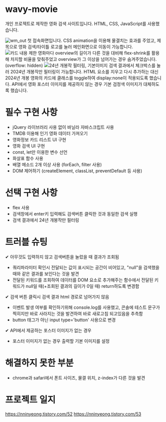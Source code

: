 # wavy-movie

개인 프로젝트로 제작한 영화 검색 사이트입니다.
HTML, CSS, JavaScript를 사용했습니다.

![wm_out](https://github.com/user-attachments/assets/82395c07-01ac-49c7-b7fd-922206558580)
첫 접속화면입니다. CSS animation을 이용해 물결치는 효과를 주었고, 제목으로 영화 검색/타이틀 로고를 눌러 메인화면으로 이동이 가능합니다.
![카드 내용 제한](https://github.com/user-attachments/assets/929a9601-e0ec-4192-b3dc-3d220bb654d1)
영화마다 overview의 길이가 다른 것을 대비해 flex-shrink를 활용해 차지할 비율을 맞춰주었고 overview가 그 이상을 넘어가는 경우 숨겨주었습니다. (overflow: hidden)
![24년 개봉작 필터링, 기본이미지](https://github.com/user-attachments/assets/183e902f-71ea-4099-9628-9afdf4917eb4)
검색 결과에서 체크박스를 눌러 2024년 개봉작만 필터링이 가능합니다. HTML 요소를 지우고 다시 추가하는 대신 2024년 개봉 영화의 카드에 클래스를 toggle하여 display:none이 적용되도록 했습니다.
API에서 영화 포스터 이미지를 제공하지 않는 경우 기본 검정색 이미지가 대체하도록 했습니다.


# 필수 구현 사항
- jQuery 라이브러리 사용 없이 바닐라 자바스크립트 사용
- TMDB 이용해 인기 영화 데이터 가져오기
- 영화정보 카드 리스트 UI 구현
- 영화 검색 UI 구현
- const, let만 이용한 변수 선언
- 화살표 함수 사용
- 배열 메소드 2개 이상 사용 (forEach, filter 사용)
- DOM 제어하기 (createElement, classList, preventDefault 등 사용)



# 선택 구현 사항
- flex 사용
- 검색창에서 enter키 입력해도 검색버튼 클릭한 것과 동일한 검색 실행
- 검색 결과에서 24년 개봉작만 필터링



# 트러블 슈팅
✔︎ 아무것도 입력하지 않고 검색버튼을 눌렀을 때 결과가 조회됨
- 쿼리파라미터 확인시 전달되는 값이 표시되는 공간이 비어있고, "null"을 검색했을 때와 같은 결과를 보인다는 것을 발견
- 전달된 키워드를 조회하여 데이터를 DOM 요소로 추가해주는 함수에서 전달된 키워드가 null일 때(+조회된 결과의 길이가 0일 때) return하도록 변경함

✔︎ 검색 버튼 클릭시 검색 결과 html 경로로 넘어가지 않음
- 이벤트 발생 여부를 확인하기위해 console.log를 사용했고, 콘솔에 테스트 문구가 찍히지만 바로 사라지는 것을 발견하여 바로 새로고침 되고있음을 추측함
- button 태그가 아닌 input type='button' 사용으로 변경

✔︎ API에서 제공하는 포스터 이미지가 없는 경우
- 포스터 이미지가 없는 경우 출력할 기본 이미지를 설정



# 해결하지 못한 부분
- chrome과 safari에서 폰트 사이즈, 물결 위치, z-index가 다른 것을 발견



# 프로젝트 일지
https://nninyeong.tistory.com/52
https://nninyeong.tistory.com/53

